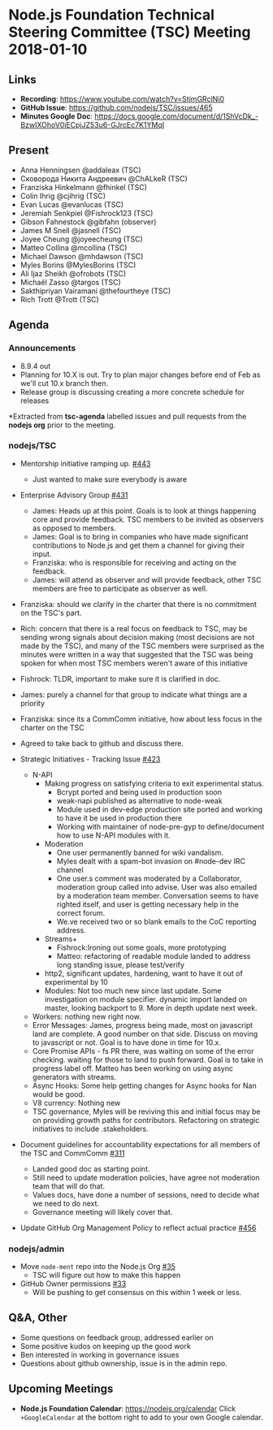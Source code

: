# Node.js Foundation Technical Steering Committee (TSC) Meeting 2018-01-10

## Links
* **Recording**: https://www.youtube.com/watch?v=StjmGRclNi0
* **GitHub Issue**: https://github.com/nodejs/TSC/issues/465
* **Minutes Google Doc**: https://docs.google.com/document/d/1ShVcDk_-BzwIXOhoV0iECpjJZ53u6-GJrcEc7K1YMqI

## Present
* Anna Henningsen @addaleax (TSC)
* Сковорода Никита Андреевич @ChALkeR (TSC)
* Franziska Hinkelmann @fhinkel (TSC)
* Colin Ihrig @cjihrig (TSC)
* Evan Lucas @evanlucas (TSC)
* Jeremiah Senkpiel @Fishrock123 (TSC)
* Gibson Fahnestock @gibfahn (observer)
* James M Snell @jasnell (TSC)
* Joyee Cheung @joyeecheung (TSC)
* Matteo Collina @mcollina (TSC)
* Michael Dawson @mhdawson (TSC)
* Myles Borins @MylesBorins (TSC)
* Ali Ijaz Sheikh @ofrobots (TSC)
* Michaël Zasso @targos (TSC)
* Sakthipriyan Vairamani @thefourtheye (TSC)
* Rich Trott @Trott (TSC)

## Agenda
### Announcements
* 8.9.4 out
* Planning for 10.X is out. Try to plan major changes before end of Feb as we'll cut
  10.x branch then.
* Release group is discussing creating a more concrete schedule for releases  


*Extracted from **tsc-agenda** labelled issues and pull requests from the **nodejs org** prior to the meeting.

### nodejs/TSC
* Mentorship initiative ramping up. [#443](https://github.com/nodejs/TSC/issues/443)
  * Just wanted to make sure everybody is aware
* Enterprise Advisory Group [#431](https://github.com/nodejs/TSC/issues/431)
  * James: Heads up at this point. Goals is to look at things happening core and provide
    feedback. TSC members to be invited as observers as opposed to members.
  * James: Goal is to bring in companies who have made significant contributions to Node.js
    and get them a channel for giving their input.
  * Franziska: who is responsible for receiving and acting on the feedback.
  * James: will attend as observer and will provide feedback, other TSC members are 
    free to participate as observer as well.
 * Franziska: should we clarify in the charter that there is no commitment on the TSC's part.
 * Rich: concern that there is a real focus on feedback to TSC, may be sending wrong signals
   about decision making (most decisions are not made by the TSC), and many of the TSC
   members were surprised as the minutes were written in a way that suggested that the TSC
   was being spoken for when most TSC members weren't aware of this initiative 
 * Fishrock: TLDR, important to make sure it is clarified in doc.
 * James: purely a channel for that group to indicate what things are a priority
 * Franziska: since its a CommComm initiative, how about less focus in the charter on the TSC
 * Agreed to take back to github and discuss there.

* Strategic Initiatives - Tracking Issue [#423](https://github.com/nodejs/TSC/issues/423)
  * N-API
    * Making progress on satisfying criteria to exit experimental status.
      * Bcrypt ported and being used in production soon
      * weak-napi published as alternative to node-weak
      * Module used in dev-edge production site ported and working to have it be used in
        production there
      * Working with maintainer of node-pre-gyp to define/document how to use N-API modules
        with it.
    * Moderation
      * One user permanently banned for wiki vandalism.
      * Myles dealt with a spam-bot invasion on #node-dev IRC channel
      * One user.s comment was moderated by a Collaborator, moderation group called into 
        advise. User was also emailed by a moderation team member. Conversation
        seems to have righted itself, and user is getting necessary help in the correct forum.
      * We.ve received two or so blank emails to the CoC reporting address.
    * Streams+
      * Fishrock:Ironing out some goals, more prototyping
      * Matteo: refactoring of readable module landed to address long standing issue, please
         test/verify
    * http2, significant updates, hardening, want to have it out of experimental by 10
    * Modules: Not too much new since last update. Some investigation on module specifier.
      dynamic import landed on master, looking backport to 9. More in depth update next week.
   * Workers: nothing new right now. 
   * Error Messages: James, progress being made, most on javascript land are complete.  A
     good number on that side.  Discuss on moving to javascript or not.  Goal is to have done
     in time for 10.x.  
   * Core Promise APIs - fs PR there, was waiting on some of the error checking. 
     waiting for those to land to push forward.  Goal is to take in progress label off. 
     Matteo has been working on using async generators with streams.
   * Async Hooks: Some help getting changes for Async hooks for Nan would be good.
   * V8 currency: Nothing new
   * TSC governance, Myles will be reviving this and initial focus may be on providing growth
    paths for contributors.  Refactoring on strategic initiatives to include .stakeholders.
 
* Document guidelines for accountability expectations for all members of the TSC and CommComm [#311](https://github.com/nodejs/TSC/issues/311)
  * Landed good doc as starting point.
  * Still need to update moderation policies, have agree not moderation team that will
    do that.
  * Values docs, have done a number of sessions, need to decide what we need to do 
    next.
  * Governance meeting will likely cover that. 

* Update GitHub Org Management Policy to reflect actual practice [#456](https://github.com/nodejs/TSC/issues/456)

### nodejs/admin
* Move `node-ment` repo into the Node.js Org [#35](https://github.com/nodejs/admin/issues/35)
  * TSC will figure out how to make this happen
* GitHub Owner permissions [#33](https://github.com/nodejs/admin/issues/33)
  * Will be pushing to get consensus on this within 1 week or less.

## Q&A, Other
* Some questions on feedback group, addressed earlier on
* Some positive kudos on keeping up the good work
* Ben interested in working in governance issues
* Questions about github ownership, issue is in the admin repo.

## Upcoming Meetings
* **Node.js Foundation Calendar**: https://nodejs.org/calendar
Click `+GoogleCalendar` at the bottom right to add to your own Google calendar.

